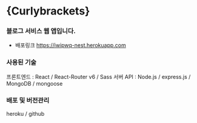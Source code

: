 # {Curlybrackets}

### 블로그 서비스 웹 앱입니다.
- 배포링크 https://iwipwq-nest.herokuapp.com

### 사용된 기술
프론트엔드 : React / React-Router v6 / Sass 
서버 API : Node.js / express.js / MongoDB / mongoose 

### 배포 및 버전관리
heroku / github
